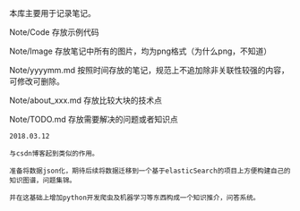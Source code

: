 本库主要用于记录笔记。

Note/Code 存放示例代码

Note/Image 存放笔记中所有的图片，均为png格式（为什么png，不知道）

Note/yyyymm.md 按照时间存放的笔记，规范上不追加除非关联性较强的内容，可修改可删除。

Note/about_xxx.md 存放比较大块的技术点

Note/TODO.md 存放需要解决的问题或者知识点


```log
2018.03.12

与csdn博客起到类似的作用。

准备将数据json化，期待后续将数据迁移到一个基于elasticSearch的项目上方便构建自己的知识图谱，问题集锦。

并在这基础上增加python开发爬虫及机器学习等东西构成一个知识推介，问答系统。
```
